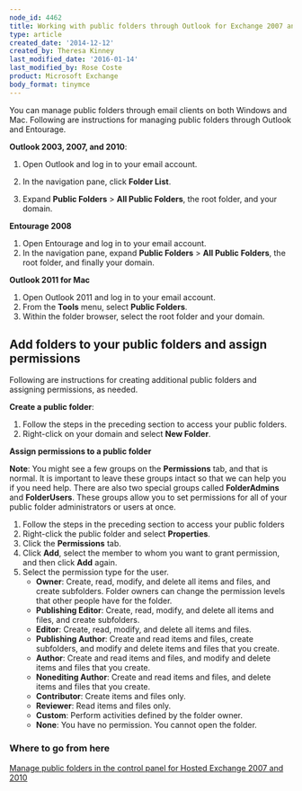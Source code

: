 ```yaml
---
node_id: 4462
title: Working with public folders through Outlook for Exchange 2007 and 2010
type: article
created_date: '2014-12-12'
created_by: Theresa Kinney
last_modified_date: '2016-01-14'
last_modified_by: Rose Coste
product: Microsoft Exchange
body_format: tinymce
---
```


You can manage public folders through email clients on both Windows and
Mac. Following are instructions for  managing public folders through
Outlook and Entourage.

**Outlook 2003, 2007, and 2010**:

1.  Open Outlook and log in to your email account.

<!-- -->

2.  In the navigation pane, click **Folder List**.

<!-- -->

3.  Expand **Public Folders** &gt; **All Public Folders**, the root
    folder, and your domain.

**Entourage 2008**

1.  Open Entourage and log in to your email account.
2.  In the navigation pane, expand **Public Folders** &gt; **All Public
    Folders**, the root folder, and finally your domain.

**Outlook 2011 for Mac**

1.  Open Outlook 2011 and log in to your email account.
2.  From the **Tools** menu, select **Public Folders**.
3.  Within the folder browser, select the root folder and your domain.

Add folders to your public folders and assign permissions
---------------------------------------------------------

Following are instructions for creating additional public folders and
assigning permissions, as needed.

**Create a public folder**:

1.  Follow the steps in the preceding section to access your
    public folders.
2.  Right-click on your domain and select **New Folder**.

**Assign permissions to a public folder**

**Note**: You might see a few groups on the **Permissions** tab, and
that is normal. It is important to leave these groups intact so that we
can help you if you need help. There are also two special      groups
called **FolderAdmins** and **FolderUsers**. These groups allow you to
set permissions for all of your public folder administrators or users at
once.

1.  Follow the steps in the preceding section to access your public
    folders
2.  Right-click the public folder and select **Properties**.
3.  Click the **Permissions** tab.
4.  Click **Add**, select the member to whom you want to grant
    permission, and then click **Add**  again.
5.  Select the permission type for the user.
    -   **Owner**: Create, read, modify, and delete all items and files,
        and create subfolders. Folder owners can change the permission
        levels that other people have for the folder.
    -   **Publishing Editor**: Create, read, modify, and delete all
        items and files, and create subfolders.
    -   **Editor**: Create, read, modify, and delete all items
        and files.
    -   **Publishing Author**: Create and read items and files, create
        subfolders, and modify and delete items and files that
        you create.
    -   **Author**: Create and read items and files, and modify and
        delete items and files that you create.
    -   **Nonediting Author**: Create and read items and files, and
        delete items and files that you create.
    -   **Contributor**: Create items and files only.
    -   **Reviewer**: Read items and files only.
    -   **Custom**: Perform activities defined by the folder owner.
    -   **None**: You have no permission. You cannot open the folder.

### Where to go from here

[Manage public folders in the control panel for Hosted Exchange 2007 and
2010](/how-to/manage-public-folders-in-the-control-panel-for-hosted-exchange-2007-and-2010)

